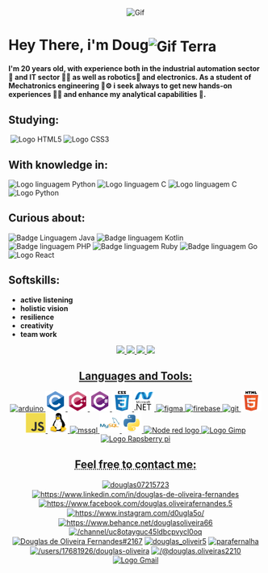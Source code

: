 <p align="center">
 <img src="assets/2021-12-18-07-12-56.gif" alt="Gif">
 </p>


 <div align="left">
  <h1>Hey There, i'm Doug<img align="center" width="47px" height="47px" src="https://www.gifs-animados.net/mundo/universo003.gif" alt="Gif Terra"></h1>
 <p><strong>I'm 20 years old, with experience both in the industrial automation sector 🦾 and IT sector 👨‍💻 as well as robotics🤖 and electronics. As a student of Mechatronics engineering 🔋⚙️ i seek always to get new hands-on experiences 🤲🏼 and enhance my analytical capabilities 🧠. </strong></p>
   </div>
   <h2>Studying:</h2>
   
   <p>
   <img src="https://img.shields.io/badge/JavaScript-F7DF1E?style=for-the-badge&logo=javascript&logoColor=black" alt="">
   <img src="https://img.shields.io/badge/HTML-239120?style=for-the-badge&logo=html5&logoColor=white" alt="Logo HTML5">
   <img src="https://img.shields.io/badge/CSS-239120?&style=for-the-badge&logo=css3&logoColor=white" alt="Logo CSS3">
   </p>
   <h2>With knowledge in:</h2>
   <p>
   <img src="https://img.shields.io/badge/Python-3776AB?style=for-the-badge&logo=python&logoColor=white" alt="Logo linguagem Python">
   <img src="https://img.shields.io/badge/C-00599C?style=for-the-badge&logo=c&logoColor=white" alt="Logo linguagem C">
   <img src="https://img.shields.io/badge/C%2B%2B-00599C?style=for-the-badge&logo=c%2B%2B&logoColor=white" alt="Logo linguagem C">
   <img src="https://img.shields.io/badge/C%23-239120?style=for-the-badge&logo=c-sharp&logoColor=white" alt="Logo Python" alt="">
   <img src="" alt="">
 </p>
  
   <h2>Curious about:</h2>
   <p>
   <img src="https://img.shields.io/badge/Java-ED8B00?style=for-the-badge&logo=java&logoColor=white" alt="Badge Linguagem Java">
   <img src="https://img.shields.io/badge/Kotlin-0095D5?&style=for-the-badge&logo=kotlin&logoColor=white" alt="Badge linguagem Kotlin">
   <img src="https://img.shields.io/badge/PHP-777BB4?style=for-the-badge&logo=php&logoColor=white" alt="Badge linguagem PHP">
   <img src="https://img.shields.io/badge/Ruby-CC342D?style=for-the-badge&logo=ruby&logoColor=white" alt="Badge linguagem Ruby">
   <img src="https://img.shields.io/badge/Go-00ADD8?style=for-the-badge&logo=go&logoColor=white" alt="Badge linguagem Go">
   <img src="https://img.shields.io/badge/React-20232A?style=for-the-badge&logo=react&logoColor=61DAFB" alt="Logo React">
 </p>
  <h2>Softskills:</h2>
   <p>
 <ul>
  <li><strong> active listening </strong>
   <li><strong> holistic vision</strong>
    <li><strong> resilience</strong>
     <li><strong> creativity</strong>
      <li><strong> team work</strong>
  </ul>
 
  </p>
 
<div align="center">
 <a href="https://github.com/Parafernalha">
  <img height="200em" src="https://github-readme-stats.vercel.app/api/top-langs/?username=Parafernalha&layout=compact&theme=merko">
  <img height="200em" src="https://github-readme-streak-stats.herokuapp.com/?user=Parafernalha&theme=dark">
 <img  height="200em" src="https://github-readme-stats.vercel.app/api?username=Parafernalha&show_icons=true&theme=radical&include_all_commits=true">
  <img height="200em" src="https://activity-graph.herokuapp.com/graph?username=Parafernalha&theme=react-dark">
 
</div>
 
 <div align="center">
 <h2>Languages and Tools:</h2>
<p> <a href="https://www.arduino.cc/" target="_blank" rel="noreferrer"> <img src="https://cdn.worldvectorlogo.com/logos/arduino-1.svg" alt="arduino" width="40" height="40"/> </a> <a href="https://www.cprogramming.com/" target="_blank" rel="noreferrer"> <img src="https://raw.githubusercontent.com/devicons/devicon/master/icons/c/c-original.svg" alt="c" width="40" height="40"/> </a> <a href="https://www.w3schools.com/cpp/" target="_blank" rel="noreferrer"> <img src="https://raw.githubusercontent.com/devicons/devicon/master/icons/cplusplus/cplusplus-original.svg" alt="cplusplus" width="40" height="40"/> </a> <a href="https://www.w3schools.com/cs/" target="_blank" rel="noreferrer"> <img src="https://raw.githubusercontent.com/devicons/devicon/master/icons/csharp/csharp-original.svg" alt="csharp" width="40" height="40"/> </a> <a href="https://www.w3schools.com/css/" target="_blank" rel="noreferrer"> <img src="https://raw.githubusercontent.com/devicons/devicon/master/icons/css3/css3-original-wordmark.svg" alt="css3" width="40" height="40"/> </a> <a href="https://dotnet.microsoft.com/" target="_blank" rel="noreferrer"> <img src="https://raw.githubusercontent.com/devicons/devicon/master/icons/dot-net/dot-net-original-wordmark.svg" alt="dotnet" width="40" height="40"/> </a> <a href="https://www.figma.com/" target="_blank" rel="noreferrer"> <img src="https://www.vectorlogo.zone/logos/figma/figma-icon.svg" alt="figma" width="40" height="40"/> </a> <a href="https://firebase.google.com/" target="_blank" rel="noreferrer"> <img src="https://www.vectorlogo.zone/logos/firebase/firebase-icon.svg" alt="firebase" width="40" height="40"/> </a> <a href="https://git-scm.com/" target="_blank" rel="noreferrer"> <img src="https://www.vectorlogo.zone/logos/git-scm/git-scm-icon.svg" alt="git" width="40" height="40"/> </a> <a href="https://www.w3.org/html/" target="_blank" rel="noreferrer"> <img src="https://raw.githubusercontent.com/devicons/devicon/master/icons/html5/html5-original-wordmark.svg" alt="html5" width="40" height="40"/> </a> <a href="https://developer.mozilla.org/en-US/docs/Web/JavaScript" target="_blank" rel="noreferrer"> <img src="https://raw.githubusercontent.com/devicons/devicon/master/icons/javascript/javascript-original.svg" alt="javascript" width="40" height="40"/> </a> <a href="https://www.linux.org/" target="_blank" rel="noreferrer"> <img src="https://raw.githubusercontent.com/devicons/devicon/master/icons/linux/linux-original.svg" alt="linux" width="40" height="40"/> </a> <a href="https://www.microsoft.com/en-us/sql-server" target="_blank" rel="noreferrer"> <img src="https://www.svgrepo.com/show/303229/microsoft-sql-server-logo.svg" alt="mssql" width="40" height="40"/> </a> <a href="https://www.mysql.com/" target="_blank" rel="noreferrer"> <img src="https://raw.githubusercontent.com/devicons/devicon/master/icons/mysql/mysql-original-wordmark.svg" alt="mysql" width="40" height="40"/> </a> <a href="https://www.python.org" target="_blank" rel="noreferrer"> <img src="https://raw.githubusercontent.com/devicons/devicon/master/icons/python/python-original.svg" alt="python" width="40" height="40"/> </a> 
 <a href="https://nodered.org/" target="_blank" rel="noreferrer">
  <img src="https://media.discordapp.net/attachments/886717676850933863/922036961764589588/Node-RED1.png" alt="Node red logo" width="38px" height="38px"/> </a> 
 
 <a href="https://www.gimp.org/" target="_blank" rel="noreferrer">
 <img src="https://upload.wikimedia.org/wikipedia/commons/thumb/0/02/Gimp-wilber-scalable.svg/357px-Gimp-wilber-scalable.svg.png" alt="Logo Gimp" width="38px" height="38px"/> </a>
  <a href="https://www.raspberrypi.org/" target="_blank" rel="noreferrer">
 <img src="https://seeklogo.com/images/R/raspberry-pi-logo-8240ABBDFE-seeklogo.com.png" alt="Logo Rapsberry pi" width="38px" height="38px"/> </a>
  </p>
  </div>



<div align="center">
<abbr title="contact.devparafernalha@gmail.com"> <h2>Feel free to contact me:</h2></abbr>
<p>
<a href="https://twitter.com/douglas07215723" target="blank"><img align="center" src="https://raw.githubusercontent.com/rahuldkjain/github-profile-readme-generator/master/src/images/icons/Social/twitter.svg" alt="douglas07215723" height="30" width="40" /></a>
<a href="https://linkedin.com/in/douglas-de-oliveira-fernandes" target="blank"><img align="center" src="https://raw.githubusercontent.com/rahuldkjain/github-profile-readme-generator/master/src/images/icons/Social/linked-in-alt.svg" alt="https://www.linkedin.com/in/douglas-de-oliveira-fernandes" height="30" width="40" /></a>
<a href="https://www.facebook.com/douglas.oliveirafernandes.5" target="blank"><img align="center" src="https://raw.githubusercontent.com/rahuldkjain/github-profile-readme-generator/master/src/images/icons/Social/facebook.svg" alt="https://www.facebook.com/douglas.oliveirafernandes.5" height="30" width="40" /></a>
<a href="https://www.instagram.com/d0ugla5o/" target="blank"><img align="center" src="https://raw.githubusercontent.com/rahuldkjain/github-profile-readme-generator/master/src/images/icons/Social/instagram.svg" alt="https://www.instagram.com/d0ugla5o/" height="30" width="40" /></a>
<a href="https://www.behance.net/douglasoliveira66" target="blank"><img align="center" src="https://raw.githubusercontent.com/rahuldkjain/github-profile-readme-generator/master/src/images/icons/Social/behance.svg" alt="https://www.behance.net/douglasoliveira66" height="30" width="40" /></a>
<a href="https://www.youtube.com/channel/UC8OTAygUC45LDbcpVyCl0OQ" target="blank"><img align="center" src="https://raw.githubusercontent.com/rahuldkjain/github-profile-readme-generator/master/src/images/icons/Social/youtube.svg" alt="/channel/uc8otayguc45ldbcpvycl0oq" height="30" width="40" /></a>
<a href="https://discord.gg/Douglas de Oliveira Fernandes#2167" target="blank"><img align="center" src="https://raw.githubusercontent.com/rahuldkjain/github-profile-readme-generator/master/src/images/icons/Social/discord.svg" alt="Douglas de Oliveira Fernandes#2167" height="30" width="40" /></a>
 <a href="https://www.hackerrank.com/douglas_oliveir5" target="blank"><img align="center" src="https://raw.githubusercontent.com/rahuldkjain/github-profile-readme-generator/master/src/images/icons/Social/hackerrank.svg" alt="douglas_oliveir5" height="30" width="40" /></a>
 <a href="https://dev.to/parafernalha" target="blank"><img align="center" src="https://raw.githubusercontent.com/rahuldkjain/github-profile-readme-generator/master/src/images/icons/Social/devto.svg" alt="parafernalha" height="30" width="40" /></a>
<a href="https://stackoverflow.com/users//users/17681926/douglas-oliveira" target="blank"><img align="center" src="https://raw.githubusercontent.com/rahuldkjain/github-profile-readme-generator/master/src/images/icons/Social/stack-overflow.svg" alt="/users/17681926/douglas-oliveira" height="30" width="40" /></a>
 <a href="https://medium.com//@douglas.oliveiras2210" target="blank"><img align="center" src="https://raw.githubusercontent.com/rahuldkjain/github-profile-readme-generator/master/src/images/icons/Social/medium.svg" alt="/@douglas.oliveiras2210" height="30" width="40" /></a>
 <a href="mailto:contact.devparafernalha@gmail.com" target="_blank" rel="noreferrer">
 <img align="center" src="https://upload.wikimedia.org/wikipedia/commons/7/7e/Gmail_icon_%282020%29.svg" alt="Logo Gmail" width="40px" height="30px"/> </a> </p>
 </div>
